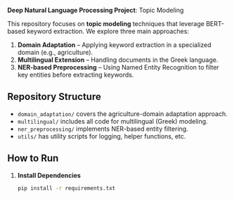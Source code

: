 **Deep Natural Language Processing Project**: Topic Modeling

This repository focuses on **topic modeling** techniques that leverage BERT-based keyword extraction. We explore three main approaches:

1. **Domain Adaptation** – Applying keyword extraction in a specialized domain (e.g., agriculture).  
2. **Multilingual Extension** – Handling documents in the Greek language.
3. **NER-based Preprocessing** – Using Named Entity Recognition to filter key entities before extracting keywords.

## Repository Structure

- `domain_adaptation/` covers the agriculture-domain adaptation approach.
- `multilingual/` includes all code for multilingual (Greek) modeling.
- `ner_preprocessing/` implements NER-based entity filtering.
- `utils/` has utility scripts for logging, helper functions, etc.

## How to Run

1. **Install Dependencies**  
   ```bash
   pip install -r requirements.txt
